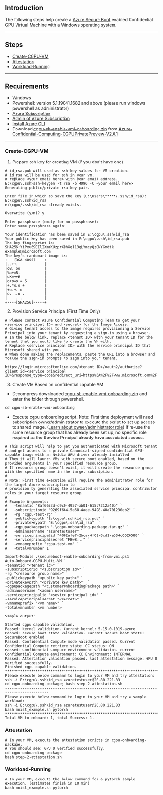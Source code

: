## Introduction

The following steps help create a [Azure Secure Boot](https://learn.microsoft.com/en-us/azure/virtual-machines/trusted-launch) enabled Confidential GPU Virtual Machine with a Windows operating system.


-----------------------------------------------

## Steps

- [Create-CGPU-VM](#Create-CGPU-VM)
- [Attestation](#Attestation)
- [Workload-Running](#Workload-Running)

-------------------------------------------

## Requirements

- Windows
- Powershell: version 5.1.19041.1682 and above (please run windows powershell as administrator)
- [Azure Subscription](https://docs.microsoft.com/en-us/azure/cost-management-billing/manage/create-subscription)
- [Admin of Azure Subscription](https://learn.microsoft.com/en-us/azure/role-based-access-control/role-assignments-portal-subscription-admin)
- [Install Azure CLI](https://docs.microsoft.com/en-us/cli/azure/install-azure-cli)
- Download [cgpu-sb-enable-vmi-onboarding.zip](https://github.com/Azure-Confidential-Computing/PrivatePreview/releases/download/V2.0.1/cgpu-sb-enable-vmi-onboarding.zip) from [Azure-Confidential-Computing-CGPUPrivatePreview-V2.0.1](https://github.com/Azure-Confidential-Computing/PrivatePreview/releases/tag/V2.0.1)

----------------------------------------------------

### Create-CGPU-VM

1. Prepare ssh key for creating VM (if you don't have one)

```
# id_rsa.pub will used as ssh-key-values for VM creation.
# id_rsa will be used for ssh in your vm.
# replace <your email here> with your email address.
E:\cgpu\.ssh>ssh-keygen -t rsa -b 4096 -C <your email here>
Generating public/private rsa key pair.

Enter file in which to save the key (C:\Users\*****/.ssh/id_rsa): E:\cgpu\.ssh\id_rsa
e:\cgpu/.ssh/id_rsa already exists.

Overwrite (y/n)? y

Enter passphrase (empty for no passphrase):
Enter same passphrase again:

Your identification has been saved in E:\cgpu\.ssh\id_rsa.
Your public key has been saved in E:\cgpu\.ssh\id_rsa.pub.
The key fingerprint is:
SHA256:YiPxu6SEIlIXmYKUzprXDhXqI13gLYmcyQzGNYGmdtk example@microsoft.com
The key's randomart image is:
+---[RSA 4096]----+
|..++.            |
|oB. oo           |
|%o+=B.           |
|oX=++E           |
|o+o=o = S        |
|+.*o.o +         |
|+o.+. o          |
|o. ..o .         |
|    . .          |
+----[SHA256]-----+

```
2. Provision Service Principal (First Time Only)


```
# Please contact Azure Confidential Computing Team to get your <service principal ID> and <secret> for the Image Access.
# Giving tenant access to the image requires provisioning a Service Principal into your tenant by requesting a sign-in using a browser. 
# In the below link, replace <tenant ID> with your tenant ID for the tenant that you would like to create the VM with. 
# Replace <service principal ID> with the service principal ID that Microsoft shared with you. 
# When done making the replacements, paste the URL into a browser and follow the sign-in prompts to sign into your tenant.

https://login.microsoftonline.com/<tenant ID>/oauth2/authorize?client_id=<service principal ID>&response_type=code&redirect_uri=https%3A%2F%2Fwww.microsoft.com%2F 
```

3. Create VM Based on confidential capable VM

- Decompress downloaded [cgpu-sb-enable-vmi-onboarding.zip](https://github.com/Azure-Confidential-Computing/PrivatePreview/releases/download/V2.0.1/cgpu-sb-enable-vmi-onboarding.zip) and enter the folder through powershell.
```
cd cgpu-sb-enable-vmi-onboarding
```

- Execute cgpu onboarding script.
Note: First time deployment will need subscription owner/administrator to execute the script to set up access to shared image. ([Learn about owner/administrator role](https://learn.microsoft.com/en-us/azure/role-based-access-control/role-assignments-portal-subscription-admin))
If re-use the same resource group that has already been set up, no specific role required as the Service Principal already have associated access. 
```
# This script will help to get you authenticated with Microsoft tenant 
# and get access to a private Canonical-signed confidential GPU-capable image with an Nvidia GPU driver already installed.
# Then it will launch VMs with secure boot enabled, based on the provided arguments in your specified resource group.
# If resource group doesn't exist, it will create the resource group with the specified name in the target subsription.
#
# Note: First time execution will require the administrator role for the target Azure subscription to
# provision by generating the associated service principal contributor roles in your target resource group. 
#
# Example Arguments: 
#	-tenantid "8af6653d-c9c0-4957-ab01-615c7212a40b" `
#	-subscriptionid "9269f664-5a68-4aee-9498-40a701230eb2" `
#	-rg "cgpu-test-rg" `
#	-publickeypath "E:\cgpu\.ssh\id_rsa.pub" `
#	-privatekeypath "E:\cgpu\.ssh\id_rsa"  `
#	-cgpupackagepath ".\cgpu-onboarding-package.tar.gz" `
#	-adminusername "azuretestuser" `
#	-serviceprincipalid "4082afe7-2bca-4f09-8cd1-a584c0520588" `
#	-serviceprincipalsecret "FBw8..." `
#	-vmnameprefix "cgpu-test-vm" `
#	-totalvmnumber 1

Import-Module .\secureboot-enable-onboarding-from-vmi.ps1
Auto-Onboard-CGPU-Multi-VM `
-tenantid "<tenant id>" `
-subscriptionid "<subscription id>" `
-rg "<resource group name>" `
-publickeypath "<public key path>" `
-privatekeypath "<private key path>"  `
-cgpupackagepath "<customerOnboardingPackage path>" `
-adminusername "<admin username>" `
-serviceprincipalid "<sevice principal id>" `
-serviceprincipalsecret "<secret>" `
-vmnameprefix "<vm name>" `
-totalvmnumber <vm number>

Sample output:

Started cgpu capable validation.
Passed: kernel validation. Current kernel: 5.15.0-1019-azure
Passed: secure boot state validation. Current secure boot state: SecureBoot enabled
Passed: Confidential Compute mode validation passed. Current Confidential Compute retrieve state: CC status: ON
Passed: Confidential Compute environment validation. current Confidential Compute environment: CC Environment: INTERNAL
Passed: Attestation validation passed. last attestation message: GPU 0 verified successfully.
Finished cgpu capable validation.
******************************************************************************************
Please execute below command to login to your VM and try attestation:
ssh -i E:\cgpu\.ssh\id_rsa azuretestuser@20.80.221.83
cd cgpu-onboarding-package; bash step-2-attestation.sh
------------------------------------------------------------------------------------------
Please execute below command to login to your VM and try a sample workload:
ssh -i E:\cgpu\.ssh\id_rsa azuretestuser@20.80.221.83
bash mnist_example.sh pytorch
******************************************************************************************
Total VM to onboard: 1, total Success: 1.

```

### Attestation

```
# In your VM, execute the attestation scripts in cgpu-onboarding-package.
# You should see: GPU 0 verified successfully.
cd cgpu-onboarding-package 
bash step-2-attestation.sh
```


### Workload-Running

```
# In your VM, execute the below command for a pytorch sample execution. (estimates finish in 10 min) 
bash mnist_example.sh pytorch

```



